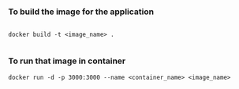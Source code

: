 ### To build the image for the application

```

docker build -t <image_name> .


```


### To run that image in container

```
docker run -d -p 3000:3000 --name <container_name> <image_name>